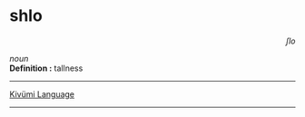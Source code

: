 
# shlo

<div align="right"><i>ʃlo</i></div>

*noun*  
**Definition :** tallness  

---

[Kivümi Language](../README.md)

---
